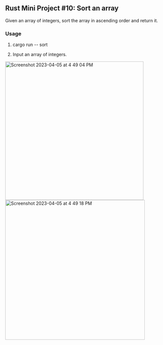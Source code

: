 ## Rust Mini Project #10: Sort an array

Given an array of integers, sort the array in ascending order and return it.

### Usage

1. cargo run -- sort

2. Input an array of integers.

<img width="438" alt="Screenshot 2023-04-05 at 4 49 04 PM" src="https://user-images.githubusercontent.com/90014065/230208917-ca3605d7-418b-4241-9754-2d14dd7ffa17.png">

<img width="442" alt="Screenshot 2023-04-05 at 4 49 18 PM" src="https://user-images.githubusercontent.com/90014065/230208941-1150268a-7b90-4feb-a67e-32167997689f.png">
